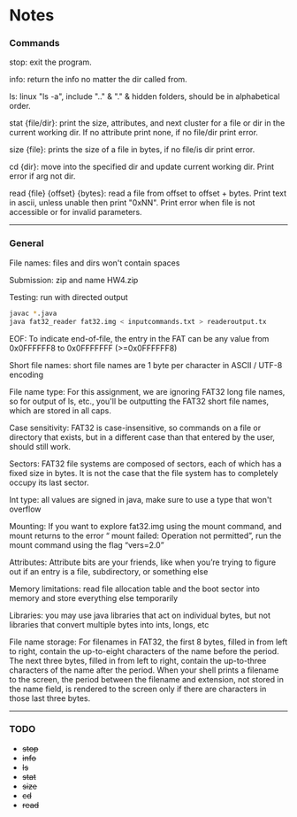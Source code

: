 # Notes

### Commands

stop: exit the program.

info: return the info no matter the dir called from.

ls: linux "ls -a", include ".." & "." & hidden folders, should be in alphabetical order.

stat {file/dir}: print the size, attributes, and next cluster for a file or dir in the current working dir. If no attribute print none, if no file/dir print error.

size {file}: prints the size of a file in bytes, if no file/is dir print error.

cd {dir}: move into the specified dir and update current working dir. Print error if arg not dir.

read {file} {offset} {bytes}: read a file from offset to offset + bytes. Print text in ascii, unless unable then print "0xNN". Print error when file is not accessible or for invalid parameters.

----------

### General

File names: files and dirs won't contain spaces

Submission: zip and name HW4.zip

Testing: run with directed output
```bash
javac *.java
java fat32_reader fat32.img < inputcommands.txt > readeroutput.tx
```

EOF: To indicate end-of-file, the entry in the FAT can be any value from 0x0FFFFFF8 to 0x0FFFFFFF (>=0x0FFFFFF8)

Short file names: short file names are 1 byte per character in ASCII / UTF-8 encoding

File name type: For this assignment, we are ignoring FAT32 long file names, so for output of ls, etc., you'll be outputting the FAT32 short file names, which are stored in all caps.

Case sensitivity: FAT32 is case-insensitive, so commands on a file or directory that exists, but in a different case than
that entered by the user, should still work.

Sectors: FAT32 file systems are composed of sectors, each of which has a fixed size in bytes. It is not the case that the file system has to completely occupy its last sector.

Int type: all values are signed in java, make sure to use a type that won't overflow

Mounting: If you want to explore fat32.img using the mount command, and mount returns to the error “ mount failed: Operation not permitted”, run the mount command using the flag “vers=2.0”

Attributes: Attribute bits are your friends, like when you’re trying to figure out if an entry is a file, subdirectory, or something else

Memory limitations: read file allocation table and the boot sector into memory and store everything else temporarily

Libraries: you may use java libraries that act on individual bytes, but not libraries that convert multiple bytes into ints, longs, etc

File name storage: For filenames in FAT32, the first 8 bytes, filled in from left to right, contain the up-to-eight characters of the name before the period. The next three bytes, filled in from left to right, contain the up-to-three characters of the name after the period. When your shell prints a filename to the screen, the period between the filename and extension, not stored in the name field, is rendered to the screen only if there
are characters in those last three bytes.

----------

### TODO

- ~~stop~~
- ~~info~~
- ~~ls~~
- ~~stat~~
- ~~size~~
- ~~cd~~
- ~~read~~
